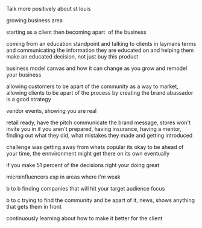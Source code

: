 Talk more positively about st louis

growing business area

starting as a client then becoming apart  of the business

coming from an education standpoint and talking to clients in laymans terms and communicating the information they are educated on and helping them make an educated decision, not just buy this product

business model canvas and how it can change as you grow and remodel your business

allowing customers to be apart of the community as a way to market, allowing clients to be apart of the process by creating the brand abassador is a good strategy

vendor events, showing you are real

retail ready, have the pitch communicate the brand message, stores won't invite you in if you aren't prepared, having insurance, having a mentor, finding out what they did, what mistakes they made and getting introduced

challenge was getting away from whats popular
its okay to be ahead of your time, the ennvironment might get there on its own eventually

if you make 51 percent of the decisions right your doing great

microinfluencers esp in areas where i'm weak

b to b finding companies that will hit your target audience focus

b to c trying to find the community and be apart of it, news, shows anything that gets them in front

continuously learning about how to make it better for the client